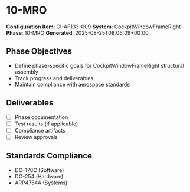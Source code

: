# 10-MRO

**Configuration Item**: CI-AF133-009
**System**: CockpitWindowFrameRight
**Phase**: 10-MRO
**Generated**: 2025-08-25T08:06:09+00:00

## Phase Objectives
- Define phase-specific goals for CockpitWindowFrameRight structural assembly
- Track progress and deliverables
- Maintain compliance with aerospace standards

## Deliverables
- [ ] Phase documentation
- [ ] Test results (if applicable)
- [ ] Compliance artifacts
- [ ] Review approvals

## Standards Compliance
- DO-178C (Software)
- DO-254 (Hardware)
- ARP4754A (Systems)

